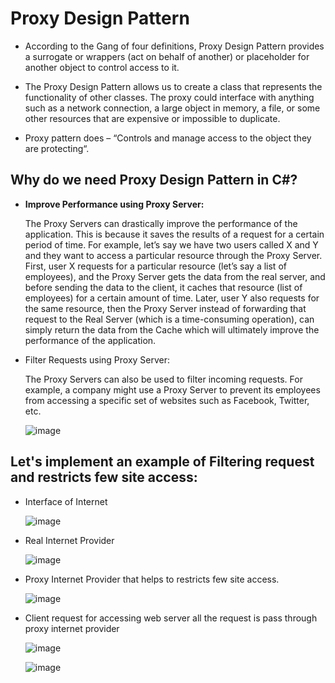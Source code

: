 # Proxy Design Pattern

- According to the Gang of four definitions, Proxy Design Pattern provides a surrogate or wrappers (act on behalf of another) or placeholder for another object to control access to it.

- The Proxy Design Pattern allows us to create a class that represents the functionality of other classes. The proxy could interface with anything such as a network connection, a large object in memory, a file, or some other resources that are expensive or impossible to duplicate.
    
- Proxy pattern does – “Controls and manage access to the object they are protecting“.
  
## Why do we need Proxy Design Pattern in C#?

- **Improve Performance using Proxy Server:**

  The Proxy Servers can drastically improve the performance of the application. This is because it saves the results of a request for a certain period of time. For example, let’s say we have two users called X and Y and they want to access a particular resource through the Proxy Server. First, user X requests for a particular resource (let’s say a list of employees), and the Proxy Server gets the data from the real server, and before sending the data to the client, it caches that resource (list of employees) for a certain amount of time. Later, user Y also requests for the same resource, then the Proxy Server instead of forwarding that request to the Real Server (which is a time-consuming operation), can simply return the data from the Cache which will ultimately improve the performance of the application.

- Filter Requests using Proxy Server:
  
  The Proxy Servers can also be used to filter incoming requests. For example, a company might use a Proxy Server to prevent its employees from accessing a specific set of websites such as Facebook, Twitter, etc.

  ![image](https://github.com/jil1710/readmedemo/assets/125335932/59817e65-e410-4574-bd44-af10b468750c)

## Let's implement an example of Filtering request and restricts few site access:

- Interface of Internet
  
  ![image](https://github.com/jil1710/readmedemo/assets/125335932/c75a52eb-e207-4dab-a7d5-6af4789be211)

- Real Internet Provider

  ![image](https://github.com/jil1710/readmedemo/assets/125335932/e0e04292-7d36-401b-b58f-f31aa061a368)

- Proxy Internet Provider that helps to restricts few site access.

  ![image](https://github.com/jil1710/readmedemo/assets/125335932/9625ae27-6db9-4b13-a155-ae37ba2ea93f)

- Client request for accessing web server all the request is pass through proxy internet provider

  ![image](https://github.com/jil1710/readmedemo/assets/125335932/bd659927-7ac0-4467-a761-0fabd65e4a98)

  ![image](https://github.com/jil1710/readmedemo/assets/125335932/2b673883-400a-4551-b1e1-5a677dea20ed)